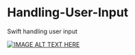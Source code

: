 # Handling-User-Input
Swift handling user input


[![IMAGE ALT TEXT HERE](https://img.youtube.com/vi/sNUq3G_KhLY/0.jpg)](https://www.youtube.com/watch?v=sNUq3G_KhLY)
